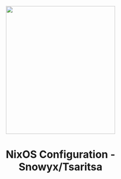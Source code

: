 <div align="center" id="madewithlua">
  <img
    src="https://codeberg.org/lunik1/nixos-logo-gruvbox-wallpaper/media/branch/master/png/gruvbox-dark-blue.png"
    width="300",
    height="350"
  />
</div>
<h1 align="center">NixOS Configuration - Snowyx/Tsaritsa</h1>
